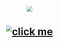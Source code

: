 <div align="center">
  <img src="https://i.pinimg.com/736x/f7/e4/28/f7e428776e7f5471c4d0052360de41f7.jpg">
  <h1>
  <a href="https://chaxyouxbraoui7.github.io/scripts-collection/">
    <img alt="click me" src="https://img.shields.io/badge/click me-000077?logo=click%20me&logoColor=white">
  </a></h1>
</div>